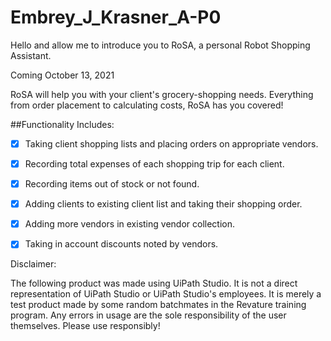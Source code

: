# Embrey_J_Krasner_A-P0


Hello and allow me to introduce you to RoSA, a personal Robot Shopping Assistant.

  Coming October 13, 2021

RoSA will help you with your client's grocery-shopping needs. Everything from order placement to calculating costs, RoSA has you covered!

##Functionality Includes:

  - [x] Taking client shopping lists and placing orders on appropriate vendors.
  - [x] Recording total expenses of each shopping trip for each client.
  - [x] Recording items out of stock or not found.
  - [x] Adding clients to existing client list and taking their shopping order.
  - [x] Adding more vendors in existing vendor collection.
  - [x] Taking in account discounts noted by vendors.


  Disclaimer:

  The following product was made using UiPath Studio. It is not a direct representation of UiPath Studio or UiPath Studio's employees. It is merely a test product made by some random batchmates in the Revature training program. Any errors in usage are the sole responsibility of the user themselves. Please use responsibly!

